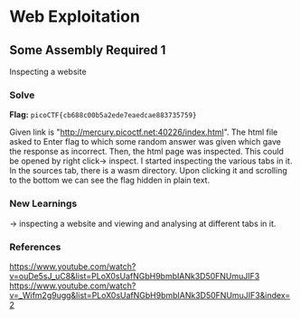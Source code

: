 # Web Exploitation

## Some Assembly Required 1
Inspecting a website

### Solve
**Flag:** `picoCTF{cb688c00b5a2ede7eaedcae883735759}`

Given link is "http://mercury.picoctf.net:40226/index.html". The html file asked to Enter flag to which some random answer was given which gave the response as incorrect. Then, the html page was inspected. This could be opened by right click-> inspect. I started inspecting the various tabs in it. In the sources tab, there is a wasm directory. Upon clicking it and scrolling to the bottom we can see the flag hidden in plain text. 

### New Learnings
-> inspecting a website and viewing and analysing at different tabs in it.

### References 
https://www.youtube.com/watch?v=ouDe5sJ_uC8&list=PLoX0sUafNGbH9bmbIANk3D50FNUmuJIF3
https://www.youtube.com/watch?v=_Wifm2g9ugg&list=PLoX0sUafNGbH9bmbIANk3D50FNUmuJIF3&index=2